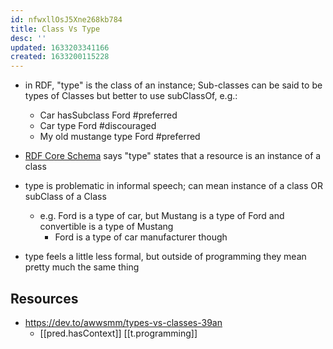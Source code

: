 ```yaml
---
id: nfwxllOsJ5Xne268kb784
title: Class Vs Type
desc: ''
updated: 1633203341166
created: 1633200115228
---
```

- in RDF, "type" is the class of an instance; Sub-classes can be said to be types of Classes but better to use subClassOf, e.g.:
  - Car hasSubclass Ford #preferred
  - Car type Ford #discouraged
  - My old mustange type Ford #preferred 

- [RDF Core Schema](https://www.w3.org/2001/sw/RDFCore/Schema/20010618/) says "type" states that a resource is an instance of a class
- type is problematic in informal speech; can mean instance of a class OR subClass of a Class
  - e.g. Ford is a type of car, but Mustang is a type of Ford and convertible is a type of Mustang
    - Ford is a type of car manufacturer though
- type feels a little less formal, but outside of programming they mean pretty much the same thing


## Resources

- https://dev.to/awwsmm/types-vs-classes-39an
  - [[pred.hasContext]] [[t.programming]]
